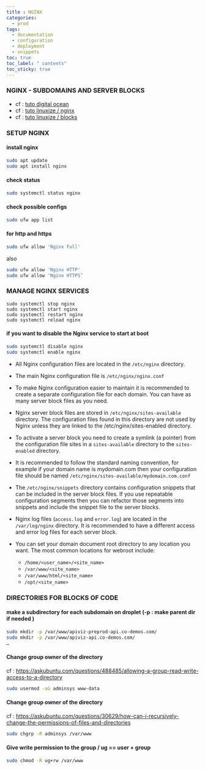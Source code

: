 ```yaml
---
title : NGINX
categories:
  - prod
tags:
  - documentation
  - configuration
  - deployment
  - snippets
toc: true
toc_label: " contents"
toc_sticky: true
---
```


### NGINX - SUBDOMAINS AND SERVER BLOCKS

- cf : [tuto digital ocean](https://www.digitalocean.com/community/tutorials/how-to-install-nginx-on-ubuntu-18-04)
- cf : [tuto linuxize / nginx](https://linuxize.com/post/how-to-install-nginx-on-ubuntu-18-04/ )
- cf : [tuto linuxize / blocks](https://linuxize.com/post/how-to-set-up-nginx-server-blocks-on-ubuntu-18-04/ )


### SETUP NGINX

#### install nginx

```bash
sudo apt update
sudo apt install nginx
```

#### check status

```bash
sudo systemctl status nginx
```

#### check possible configs

```bash
sudo ufw app list
```

#### for http and https 

```bash
sudo ufw allow 'Nginx Full' 
```

also 

```bash
sudo ufw allow 'Nginx HTTP'
sudo ufw allow 'Nginx HTTPS’
```


### MANAGE NGINX SERVICES

```
sudo systemctl stop nginx
sudo systemctl start nginx
sudo systemctl restart nginx
sudo systemctl reload nginx
```

#### if you want to disable the Nginx service to start at boot 

```bash
sudo systemctl disable nginx
sudo systemctl enable nginx
```

* All Nginx configuration files are located in the `/etc/nginx` directory.

* The main Nginx configuration file is `/etc/nginx/nginx.conf`

* To make Nginx configuration easier to maintain it is recommended to create a separate configuration file for each domain. You can have as many server block files as you need.

* Nginx server block files are stored in `/etc/nginx/sites-available` directory. The configuration files found in this directory are not used by Nginx unless they are linked to the /etc/nginx/sites-enabled directory.

* To activate a server block you need to create a symlink (a pointer) from the configuration file sites in a `sites-available` directory to the `sites-enabled` directory.

* It is recommended to follow the standard naming convention, for example if your domain name is mydomain.com then your configuration file should be named `/etc/nginx/sites-available/mydomain.com.conf`

* The `/etc/nginx/snippets` directory contains configuration snippets that can be included in the server block files. If you use repeatable configuration segments then you can refactor those segments into snippets and include the snippet file to the server blocks.

* Nginx log files (`access.log` and `error.log`) are located in the `/var/log/nginx` directory. It is recommended to have a different access and error log files for each server block.

* You can set your domain document root directory to any location you want. The most common locations for webroot include:
    * `/home/<user_name>/<site_name>`
    * `/var/www/<site_name>`
    * `/var/www/html/<site_name>`
    * `/opt/<site_name>`



### DIRECTORIES FOR BLOCKS OF CODE 

#### make a subdirectory for each subdomain on droplet (-p : make parent dir if needed )  

```bash
sudo mkdir -p /var/www/apiviz-preprod-api.co-demos.com/
sudo mkdir -p /var/www/apiviz-api.co-demos.com/
…
```

#### Change group owner of the directory
cf : https://askubuntu.com/questions/488485/allowing-a-group-read-write-access-to-a-directory 

```bash
sudo usermod -aG adminsys www-data
```

#### Change group owner of the directory
cf : https://askubuntu.com/questions/30629/how-can-i-recursively-change-the-permissions-of-files-and-directories 

```bash
sudo chgrp -R adminsys /var/www
```

#### Give write permission to the group / ug == user + group  
```bash
sudo chmod -R ug+rw /var/www
```
